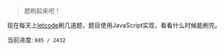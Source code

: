 > 题刷起来吧！

现在每天上[letcode](https://leetcode.com/problemset/algorithms/)刷几道题，题目使用JavaScript实现，看看什么时候能刷完。

当前进度: `685 / 2432`